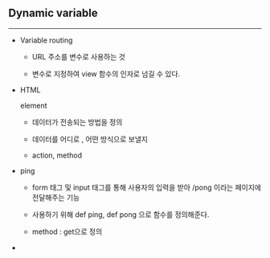 ## Dynamic variable

***

- Variable routing
  
  - URL 주소를 변수로 사용하는 것
  
  - 변수로 지정하여 view 함수의 인자로 넘길 수 있다.

- HTML <form> element
  
  - 데이터가 전송되는 방법을 정의
  
  - 데이터를 어디로 , 어떤 방식으로 보낼지
  
  - action, method

- ping
  
  - form 태그 및 input 태그를 통해 사용자의 입력을 받아 /pong 이라는 페이지에 전달해주는 기능
  
  - 사용하기 위해 def ping, def pong 으로 함수를 정의해준다.
  
  - method : get으로 정의

- 
